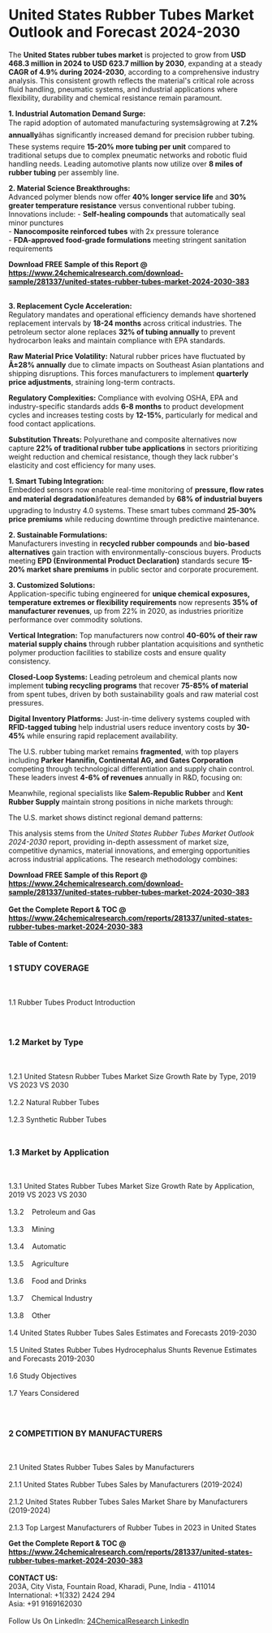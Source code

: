 <h1>United States Rubber Tubes Market Outlook and Forecast 2024-2030</h1><p>The <strong>United States rubber tubes market</strong> is projected to grow from <strong>USD 468.3 million in 2024 to USD 623.7 million by 2030</strong>, expanding at a steady <strong>CAGR of 4.9% during 2024-2030</strong>, according to a comprehensive industry analysis. This consistent growth reflects the material's critical role across fluid handling, pneumatic systems, and industrial applications where flexibility, durability and chemical resistance remain paramount.</p><p><strong>1. Industrial Automation Demand Surge:</strong><br>
The rapid adoption of automated manufacturing systemsâgrowing at <strong>7.2% annually</strong>âhas significantly increased demand for precision rubber tubing. These systems require <strong>15-20% more tubing per unit</strong> compared to traditional setups due to complex pneumatic networks and robotic fluid handling needs. Leading automotive plants now utilize over <strong>8 miles of rubber tubing</strong> per assembly line.</p><p><strong>2. Material Science Breakthroughs:</strong><br>
Advanced polymer blends now offer <strong>40% longer service life</strong> and <strong>30% greater temperature resistance</strong> versus conventional rubber tubing. Innovations include:
- <strong>Self-healing compounds</strong> that automatically seal minor punctures<br>
- <strong>Nanocomposite reinforced tubes</strong> with 2x pressure tolerance<br>
- <strong>FDA-approved food-grade formulations</strong> meeting stringent sanitation requirements</p><div><b>Download FREE Sample of this Report @ 
            <a href="https://www.24chemicalresearch.com/download-sample/281337/united-states-rubber-tubes-market-2024-2030-383">
            https://www.24chemicalresearch.com/download-sample/281337/united-states-rubber-tubes-market-2024-2030-383</a></b></div><br><p><strong>3. Replacement Cycle Acceleration:</strong><br>
Regulatory mandates and operational efficiency demands have shortened replacement intervals by <strong>18-24 months</strong> across critical industries. The petroleum sector alone replaces <strong>32% of tubing annually</strong> to prevent hydrocarbon leaks and maintain compliance with EPA standards.</p><p><strong>Raw Material Price Volatility:</strong>   
Natural rubber prices have fluctuated by <strong>Â±28% annually</strong> due to climate impacts on Southeast Asian plantations and shipping disruptions. This forces manufacturers to implement <strong>quarterly price adjustments</strong>, straining long-term contracts.</p><p><strong>Regulatory Complexities:</strong>  
Compliance with evolving OSHA, EPA and industry-specific standards adds <strong>6-8 months</strong> to product development cycles and increases testing costs by <strong>12-15%</strong>, particularly for medical and food contact applications.</p><p><strong>Substitution Threats:</strong>  
Polyurethane and composite alternatives now capture <strong>22% of traditional rubber tube applications</strong> in sectors prioritizing weight reduction and chemical resistance, though they lack rubber's elasticity and cost efficiency for many uses.</p><p><strong>1. Smart Tubing Integration:</strong><br>
Embedded sensors now enable real-time monitoring of <strong>pressure, flow rates and material degradation</strong>âfeatures demanded by <strong>68% of industrial buyers</strong> upgrading to Industry 4.0 systems. These smart tubes command <strong>25-30% price premiums</strong> while reducing downtime through predictive maintenance.</p><p><strong>2. Sustainable Formulations:</strong><br>
Manufacturers investing in <strong>recycled rubber compounds</strong> and <strong>bio-based alternatives</strong> gain traction with environmentally-conscious buyers. Products meeting <strong>EPD (Environmental Product Declaration)</strong> standards secure <strong>15-20% market share premiums</strong> in public sector and corporate procurement.</p><p><strong>3. Customized Solutions:</strong><br>
Application-specific tubing engineered for <strong>unique chemical exposures, temperature extremes or flexibility requirements</strong> now represents <strong>35% of manufacturer revenues</strong>, up from 22% in 2020, as industries prioritize performance over commodity solutions.</p><p><strong>Vertical Integration:</strong>  
Top manufacturers now control <strong>40-60% of their raw material supply chains</strong> through rubber plantation acquisitions and synthetic polymer production facilities to stabilize costs and ensure quality consistency.</p><p><strong>Closed-Loop Systems:</strong>  
Leading petroleum and chemical plants now implement <strong>tubing recycling programs</strong> that recover <strong>75-85% of material</strong> from spent tubes, driven by both sustainability goals and raw material cost pressures.</p><p><strong>Digital Inventory Platforms:</strong>  
Just-in-time delivery systems coupled with <strong>RFID-tagged tubing</strong> help industrial users reduce inventory costs by <strong>30-45%</strong> while ensuring rapid replacement availability.</p><p>The U.S. rubber tubing market remains <strong>fragmented</strong>, with top players including <strong>Parker Hannifin, Continental AG, and Gates Corporation</strong> competing through technological differentiation and supply chain control. These leaders invest <strong>4-6% of revenues</strong> annually in R&amp;D, focusing on:</p><p>Meanwhile, regional specialists like <strong>Salem-Republic Rubber</strong> and <strong>Kent Rubber Supply</strong> maintain strong positions in niche markets through:</p><p>The U.S. market shows distinct regional demand patterns:</p><p>This analysis stems from the <em>United States Rubber Tubes Market Outlook 2024-2030</em> report, providing in-depth assessment of market size, competitive dynamics, material innovations, and emerging opportunities across industrial applications. The research methodology combines:</p><div><b>Download FREE Sample of this Report @ 
            <a href="https://www.24chemicalresearch.com/download-sample/281337/united-states-rubber-tubes-market-2024-2030-383">
            https://www.24chemicalresearch.com/download-sample/281337/united-states-rubber-tubes-market-2024-2030-383</a></b></div><br><div><b>Get the Complete Report & TOC @ 
            <a href="https://www.24chemicalresearch.com/reports/281337/united-states-rubber-tubes-market-2024-2030-383">
            https://www.24chemicalresearch.com/reports/281337/united-states-rubber-tubes-market-2024-2030-383</a></b></div><br>
            <b>Table of Content:</b><p><h2><span style="font-size:16px"><strong>1 STUDY COVERAGE</strong></span></h2><br />
<p>1.1 Rubber Tubes Product Introduction</p><br />
<h2><span style="font-size:16px"><strong>1.2 Market by Type</strong></span></h2><br />
<p>1.2.1 United Statesn Rubber Tubes Market Size Growth Rate by Type, 2019 VS 2023 VS 2030<br /><br />
1.2.2 Natural Rubber Tubes&nbsp;&nbsp; &nbsp;<br /><br />
1.2.3 Synthetic Rubber Tubes<br /><br />
<h2><span style="font-size:16px"><strong>1.3 Market by Application</strong></span></h2><br />
<p>1.3.1 United States Rubber Tubes Market Size Growth Rate by Application, 2019 VS 2023 VS 2030<br /><br />
1.3.2&nbsp;&nbsp; &nbsp;Petroleum and Gas<br /><br />
1.3.3&nbsp;&nbsp; &nbsp;Mining<br /><br />
1.3.4&nbsp;&nbsp; &nbsp;Automatic<br /><br />
1.3.5&nbsp;&nbsp; &nbsp;Agriculture<br /><br />
1.3.6&nbsp;&nbsp; &nbsp;Food and Drinks<br /><br />
1.3.7&nbsp;&nbsp; &nbsp;Chemical Industry<br /><br />
1.3.8&nbsp;&nbsp; &nbsp;Other<br /><br />
1.4 United States Rubber Tubes Sales Estimates and Forecasts 2019-2030<br /><br />
1.5 United States Rubber Tubes Hydrocephalus Shunts Revenue Estimates and Forecasts 2019-2030<br /><br />
1.6 Study Objectives<br /><br />
1.7 Years Considered</p><br />
<h2><span style="font-size:16px"><strong>2 COMPETITION BY MANUFACTURERS</strong></span></h2><br />
<p>2.1 United States Rubber Tubes Sales by Manufacturers<br /><br />
2.1.1 United States Rubber Tubes Sales by Manufacturers (2019-2024)<br /><br />
2.1.2 United States Rubber Tubes Sales Market Share by Manufacturers (2019-2024)<br /><br />
2.1.3 Top Largest Manufacturers of Rubber Tubes in 2023 in United States<br /</p><div><b>Get the Complete Report & TOC @ 
            <a href="https://www.24chemicalresearch.com/reports/281337/united-states-rubber-tubes-market-2024-2030-383">
            https://www.24chemicalresearch.com/reports/281337/united-states-rubber-tubes-market-2024-2030-383</a></b></div><br><b>CONTACT US:</b><br>
            203A, City Vista, Fountain Road, Kharadi, Pune, India - 411014<br>
            International: +1(332) 2424 294<br>
            Asia: +91 9169162030 <br><br>
            Follow Us On LinkedIn: <a href="https://www.linkedin.com/company/24chemicalresearch/">24ChemicalResearch LinkedIn</a>